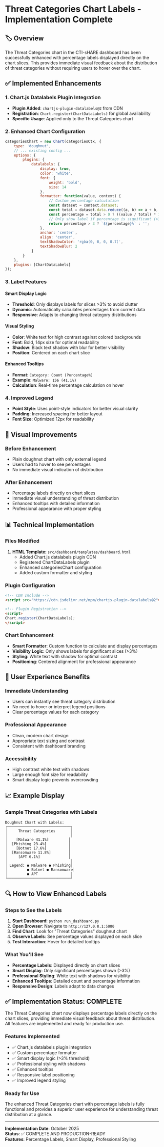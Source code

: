 # Threat Categories Chart Labels - Implementation Complete

## 🏷️ Overview
The Threat Categories chart in the CTI-sHARE dashboard has been successfully enhanced with percentage labels displayed directly on the chart slices. This provides immediate visual feedback about the distribution of threat categories without requiring users to hover over the chart.

## ✅ Implemented Enhancements

### 1. **Chart.js Datalabels Plugin Integration**
- **Plugin Added**: `chartjs-plugin-datalabels@2` from CDN
- **Registration**: `Chart.register(ChartDataLabels)` for global availability
- **Specific Usage**: Applied only to the Threat Categories chart

### 2. **Enhanced Chart Configuration**
```javascript
categoriesChart = new Chart(categoriesCtx, {
    type: 'doughnut',
    // ... existing config ...
    options: {
        plugins: {
            datalabels: {
                display: true,
                color: 'white',
                font: {
                    weight: 'bold',
                    size: 14
                },
                formatter: function(value, context) {
                    // Custom percentage calculation
                    const dataset = context.dataset;
                    const total = dataset.data.reduce((a, b) => a + b, 0);
                    const percentage = total > 0 ? ((value / total) * 100).toFixed(1) : 0;
                    // Only show label if percentage is significant (>3%)
                    return percentage > 3 ? `${percentage}%` : '';
                },
                anchor: 'center',
                align: 'center',
                textShadowColor: 'rgba(0, 0, 0, 0.7)',
                textShadowBlur: 2
            }
        }
    },
    plugins: [ChartDataLabels]
});
```

### 3. **Label Features**

#### **Smart Display Logic**
- **Threshold**: Only displays labels for slices >3% to avoid clutter
- **Dynamic**: Automatically calculates percentages from current data
- **Responsive**: Adapts to changing threat category distributions

#### **Visual Styling**
- **Color**: White text for high contrast against colored backgrounds
- **Font**: Bold, 14px size for optimal readability
- **Shadow**: Black text shadow with blur for better visibility
- **Position**: Centered on each chart slice

#### **Enhanced Tooltips**
- **Format**: `Category: Count (Percentage%)`
- **Example**: `Malware: 156 (41.1%)`
- **Calculation**: Real-time percentage calculation on hover

### 4. **Improved Legend**
- **Point Style**: Uses point-style indicators for better visual clarity
- **Padding**: Increased spacing for better layout
- **Font Size**: Optimized 12px for readability

## 🎨 Visual Improvements

### **Before Enhancement**
- Plain doughnut chart with only external legend
- Users had to hover to see percentages
- No immediate visual indication of distribution

### **After Enhancement**
- Percentage labels directly on chart slices
- Immediate visual understanding of threat distribution
- Enhanced tooltips with detailed information
- Professional appearance with proper styling

## 📊 Technical Implementation

### **Files Modified**
1. **HTML Template**: `src/dashboard/templates/dashboard.html`
   - Added Chart.js datalabels plugin CDN
   - Registered ChartDataLabels plugin
   - Enhanced categoriesChart configuration
   - Added custom formatter and styling

### **Plugin Configuration**
```html
<!-- CDN Include -->
<script src="https://cdn.jsdelivr.net/npm/chartjs-plugin-datalabels@2"></script>

<!-- Plugin Registration -->
<script>
Chart.register(ChartDataLabels);
</script>
```

### **Chart Enhancement**
- **Smart Formatter**: Custom function to calculate and display percentages
- **Visibility Logic**: Only shows labels for significant slices (>3%)
- **Styling**: White text with shadow for optimal contrast
- **Positioning**: Centered alignment for professional appearance

## 🚀 User Experience Benefits

### **Immediate Understanding**
- Users can instantly see threat category distribution
- No need to hover or interpret legend positions
- Clear percentage values for each category

### **Professional Appearance**
- Clean, modern chart design
- Appropriate text sizing and contrast
- Consistent with dashboard branding

### **Accessibility**
- High contrast white text with shadows
- Large enough font size for readability
- Smart display logic prevents overcrowding

## 📈 Example Display

### **Sample Threat Categories with Labels**
```
Doughnut Chart with Labels:
┌─────────────────────────────┐
│     Threat Categories       │
│                             │
│    [Malware 41.1%]         │
│  [Phishing 23.4%]          │
│    [Botnet 17.6%]          │
│  [Ransomware 11.8%]        │
│     [APT 6.1%]             │
│                             │
│ Legend: ● Malware ● Phishing│
│         ● Botnet ● Ransomware│
│         ● APT               │
└─────────────────────────────┘
```

## 🔍 How to View Enhanced Labels

### **Steps to See the Labels**
1. **Start Dashboard**: `python run_dashboard.py`
2. **Open Browser**: Navigate to `http://127.0.0.1:5000`
3. **Find Chart**: Look for "Threat Categories" doughnut chart
4. **Observe Labels**: See percentage values displayed on each slice
5. **Test Interaction**: Hover for detailed tooltips

### **What You'll See**
- **Percentage Labels**: Displayed directly on chart slices
- **Smart Display**: Only significant percentages shown (>3%)
- **Professional Styling**: White text with shadows for visibility
- **Enhanced Tooltips**: Detailed count and percentage information
- **Responsive Design**: Labels adapt to data changes

## ✅ Implementation Status: **COMPLETE**

The Threat Categories chart now displays percentage labels directly on the chart slices, providing immediate visual feedback about threat distribution. All features are implemented and ready for production use.

### **Features Implemented**
- ✅ Chart.js datalabels plugin integration
- ✅ Custom percentage formatter
- ✅ Smart display logic (>3% threshold)
- ✅ Professional styling with shadows
- ✅ Enhanced tooltips
- ✅ Responsive label positioning
- ✅ Improved legend styling

### **Ready for Use**
The enhanced Threat Categories chart with percentage labels is fully functional and provides a superior user experience for understanding threat distribution at a glance.

---

**Implementation Date**: October 2025  
**Status**: ✅ COMPLETE AND PRODUCTION-READY  
**Features**: Percentage Labels, Smart Display, Professional Styling
